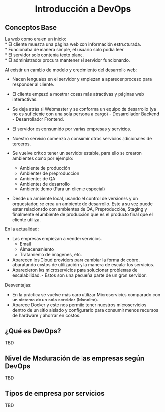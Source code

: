 <h1 align="center"> Introducción a DevOps </h1>

<h2 align="left"> Conceptos Base </h2>

<p align="left"> La web como era en un inicio: <br>
* El cliente muestra una página web con información estructurada. <br>
* Funcionaba de manera simple, el usuario solo podía leer.<br>
* El servidor solo contenía texto plano.<br>
* El administrador procura mantener el servidor funcionando.<br> </p>

<p align="left"> Al existir un cambio de modelo y crecimiento del desarrollo web:  <br>

* Nacen lenguajes en el servidor y empiezan a aparecer proceso para responder al cliente.<br>
* El cliente empezó a mostrar cosas más atractivas y páginas web interactivas.<br> 
* Se deja atrás al Webmaster y se conforma un equipo de desarrollo (ya no es suficiente con una sola persona a cargo) - Desarrollador Backend - Desarrollador Frontend. <br>

* El servidor es consumido por varias empresas y servicios. <br> 
* Nuestro servicio comenzó a consumir otros servicios adicionales de terceros. <br>
* Se vuelve crítico tener un servidor estable, para ello se crearon ambientes como por ejemplo: <br> 
    * Ambiente de producción <br>  
    * Ambientes de preproduccion <br>   
    * Ambientes de QA <br>   
    * Ambientes de desarrollo <br>   
    * Ambiente demo (Para un cliente especial) <br>
* Desde un ambiente local, usando el control de versiones y un orquestador, se crea un ambiente de desarrollo. Este a su vez puede estar relacionado con ambientes de QA, Preproducción, Staging y finalmente el ambiente de producción que es el producto final que el cliente utiliza.

En la actualidad:  <br>
* Las empresas empiezan a vender servicios. <br> 
    * Email <br> 
    * Almacenamiento <br> 
    * Tratamiento de imágenes, etc.<br>
* Aparecen los Cloud providers para cambiar la forma de cobro, abaratando costos de utilización y la manera de escalar los servicios.<br> 
* Aparecieron los microservicios para solucionar problemas de escalabilidad. - Estos son una pequeña parte de un gran servidor. </p>

Desventajas: <br>
* En la práctica se vuelve más caro utilizar Microservicios comparado con un sistema de un solo servidor (Monolito).
* Aparece Docker y este nos permite tener nuestros microservicios dentro de un sitio aislado y configurarlo para consumir menos recursos de hardware y ahorrar en costos.



    

</p>

<h2 align="left"> ¿Qué es DevOps? </h2>

<p align="left"> TBD</p>

<h2 align="left"> Nivel de Maduración de las empresas según DevOps </h2>

<p align="left"> TBD</p>

<h2 align="left"> Tipos de empresa por servicios </h2>

<p align="left"> TBD</p>